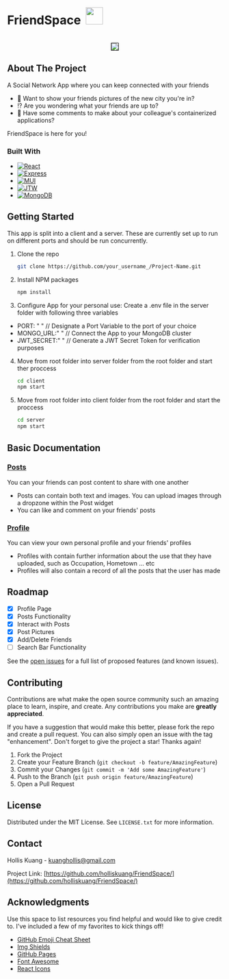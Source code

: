 # FriendSpace <img src='https://res.cloudinary.com/dd97ovnmi/image/upload/v1677131194/friends_irkpgb.png' width=40px height=40px style="margin-left:5px"> 

<!-- PROJECT LOGO -->

<br />
<div align="center">
    <img style='border:1px solid black' src="https://res.cloudinary.com/dd97ovnmi/image/upload/v1677113683/chrome_zKY7exhAMr_mdzad1.jpg" >
 
</div>




<!-- ABOUT THE PROJECT -->
## About The Project

<p>A Social Network App where you can keep connected with your friends 
<ul>
<li> 🌉 Want to show your friends pictures of the new city you're in?</li>
<li> ⁉️ Are you wondering what your friends are up to?</li>
<li> 🐳 Have some comments to make about your colleague's containerized applications? </li>
</ul>
</p>
<p>FriendSpace is here for you!</p>



### Built With

* [![React][React.js]][React-url]
* [![Express][Express.js]][Express-url]
* [![MUI][MUI]][MUI-url]
* [![JTW][JWT]][JWT-url]
* [![MongoDB][MongoDB]][MongoDB-url]



<!-- GETTING STARTED -->
## Getting Started

This app is split into a client and a server. These are currently set up to run on different ports and should be run concurrently.

1. Clone the repo
   ```sh
   git clone https://github.com/your_username_/Project-Name.git
   ```
2. Install NPM packages
   ```sh
   npm install
   ```
3. Configure App for your personal use:  Create a .env file in the server folder with following three variables

<p>
<ul>
<li>PORT: " " // Designate a Port Variable to the port of your choice</li>
<li>MONGO_URL:" "  // Connect the App to your MongoDB cluster </li>
<li>JWT_SECRET:" " // Generate a JWT Secret Token for verification purposes </li>
</ul>
   </p>
   
4. Move from root folder into server folder from the root folder and start ther proccess
   ```sh
   cd client
   npm start
   ```
5. Move from root folder into client folder from the root folder and start the proccess
   ```sh
   cd server
   npm start
   ```


<!-- USAGE EXAMPLES -->
## Basic Documentation



<h3><ins>Posts</ins></h3>
<p>You can your friends can post content to share with one another</p>
<ul>
<li>Posts can contain both text and images. You can upload images through a dropzone within the Post widget</li>
<li>You can like and comment on your friends' posts</li>
</ul>


<h3><ins>Profile</ins></h3>

<p>You can view your own personal profile and your friends' profiles</p>
<ul>
<li>Profiles with contain further information about the use that they have uploaded, such as Occupation, Hometown ... etc </li>
<li>Profiles will also contain a record of all the posts that the user has made </li>
</ul>



<!-- ROADMAP -->
## Roadmap

- [x] Profile Page
- [x] Posts Functionality
- [x] Interact with Posts 
- [x] Post Pictures
- [x] Add/Delete Friends
- [ ] Search Bar Functionality

See the [open issues](https://github.com/holliskuang/FriendSpace/issues) for a full list of proposed features (and known issues).



<!-- CONTRIBUTING -->
## Contributing

Contributions are what make the open source community such an amazing place to learn, inspire, and create. Any contributions you make are **greatly appreciated**.

If you have a suggestion that would make this better, please fork the repo and create a pull request. You can also simply open an issue with the tag "enhancement".
Don't forget to give the project a star! Thanks again!

1. Fork the Project
2. Create your Feature Branch (`git checkout -b feature/AmazingFeature`)
3. Commit your Changes (`git commit -m 'Add some AmazingFeature'`)
4. Push to the Branch (`git push origin feature/AmazingFeature`)
5. Open a Pull Request



<!-- LICENSE -->
## License

Distributed under the MIT License. See `LICENSE.txt` for more information.



<!-- CONTACT -->
## Contact

Hollis Kuang - kuanghollis@gmail.com

Project Link: [https://github.com/holliskuang/FriendSpace/](https://github.com/holliskuang/FriendSpace/)



<!-- ACKNOWLEDGMENTS -->
## Acknowledgments

Use this space to list resources you find helpful and would like to give credit to. I've included a few of my favorites to kick things off!

* [GitHub Emoji Cheat Sheet](https://www.webpagefx.com/tools/emoji-cheat-sheet)
* [Img Shields](https://shields.io)
* [GitHub Pages](https://pages.github.com)
* [Font Awesome](https://fontawesome.com)
* [React Icons](https://react-icons.github.io/react-icons/search)



<!-- MARKDOWN LINKS & IMAGES -->
<!-- https://www.markdownguide.org/basic-syntax/#reference-style-links -->

[license-shield]: https://img.shields.io/github/license/othneildrew/Best-README-Template.svg?style=for-the-badge
[license-url]: https://github.com/othneildrew/Best-README-Template/blob/master/LICENSE.txt
[linkedin-shield]: https://img.shields.io/badge/-LinkedIn-black.svg?style=for-the-badge&logo=linkedin&colorB=555
[linkedin-url]: https://linkedin.com/in/othneildrew

[Next.js]: https://img.shields.io/badge/next.js-000000?style=for-the-badge&logo=nextdotjs&logoColor=white
[Next-url]: https://nextjs.org/
[React.js]: https://img.shields.io/badge/React-20232A?style=for-the-badge&logo=react&logoColor=61DAFB
[React-url]: https://reactjs.org/
[Express.js]: https://img.shields.io/badge/Express.js-404D59?style=for-the-badge
[Express-url]: https://expressjs.com/
[MUI]: https://img.shields.io/badge/Material--UI-0081CB?style=for-the-badge&logo=material-ui&logoColor=white
[MUI-url]: https://mui.com/
[TypeScript.js]: https://img.shields.io/badge/TypeScript-007ACC?style=for-the-badge&logo=typescript&logoColor=white
[TypeScript-url]: https://www.typescriptlang.org/
[MongoDB]: https://img.shields.io/badge/MongoDB-4EA94B?style=for-the-badge&logo=mongodb&logoColor=white
[MongoDB-url]: https://www.mongodb.com/
[JWT]: https://img.shields.io/badge/json%20web%20tokens-323330?style=for-the-badge&logo=json-web-tokens&logoColor=pink
[JWT-url]: https://jwt.io/
